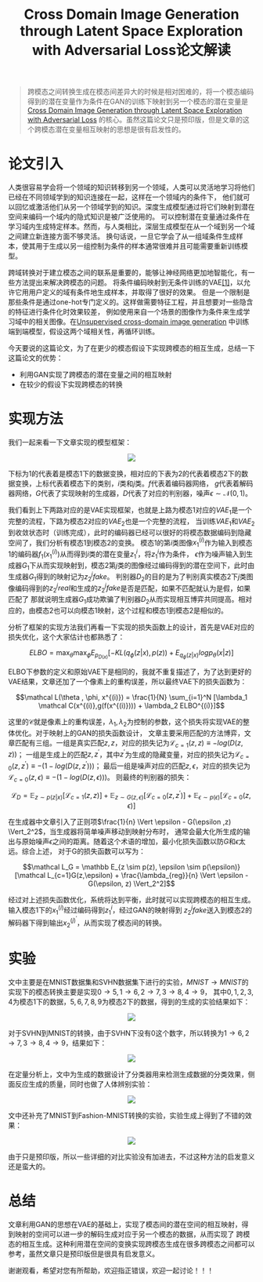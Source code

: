 ﻿---
layout: post
title: Cross Domain Image Generation through Latent Space Exploration with Adversarial Loss论文解读
category: 技术
tags: [GAN,VAE]
description: 
---

> 跨模态之间转换生成在模态间差异大的时候是相对困难的，将一个模态编码得到的潜在变量作为条件在GAN的训练下映射到另一个模态的潜在变量是
[Cross Domain Image Generation through Latent Space Exploration with Adversarial Loss](https://arxiv.org/pdf/1805.10130.pdf)
的核心。虽然这篇论文只是预印版，但是文章的这个跨模态潜在变量相互映射的思想是很有启发性的。

# 论文引入 #

人类很容易学会将一个领域的知识转移到另一个领域，人类可以灵活地学习将他们已经在不同领域学到的知识连接在一起，这样在一个领域内的条件下，
他们就可以回忆或激活他们从另一个领域学到的知识。深度生成模型通过将它们映射到潜在空间来编码一个域内的隐式知识是被广泛使用的。
可以控制潜在变量通过条件在学习域内生成特定样本。然而，与人类相比，深层生成模型在从一个域到另一个域之间建立新连接方面不够灵活。
换句话说，一旦它学会了从一组域条件生成样本，使其用于生成以另一组控制为条件的样本通常很难并且可能需要重新训练模型。

跨域转换对于建立模态之间的联系是重要的，能够让神经网络更加地智能化，有一些方法提出来解决跨模态的问题。
将条件编码映射到无条件训练的VAE[[1]](https://arxiv.org/abs/1711.05772)，以允许它用用户定义的域有条件地生成样本，并取得了很好的效果。
但是一个限制是那些条件是通过one-hot专门定义的。这样做需要特征工程，并且想要对一些隐含的特征进行条件化时效果较差，
例如使用来自一个场景的图像作为条件来生成学习域中的相关图像。在[Unsupervised cross-domain image generation](https://arxiv.org/abs/1611.02200)
中训练端到端模型，假设这两个域相关性，再循环训练。

今天要说的这篇论文，为了在更少的模态假设下实现跨模态的相互生成，总结一下这篇论文的优势：

- 利用GAN实现了跨模态的潜在变量之间的相互映射
- 在较少的假设下实现跨模态的转换

# 实现方法 #

我们一起来看一下文章实现的模型框架：

<p align="center">
    <img src="/assets/img/VAE/CDI1.png">
</p>

下标为1的代表着是模态1下的数据变换，相对应的下表为2的代表着模态2下的数据变换，上标代表着模态下的类别，$i$类和$j$类。$f$代表着编码器网络，
$g$代表着解码器网络，$G$代表了实现映射的生成器，$D$代表了对应的判别器，噪声$\epsilon \sim \mathcal N(0,1)$。

我们看到上下两路对应的是VAE实现框架，也就是上路为模态1对应的$VAE_1$是一个完整的流程，下路为模态2对应的$VAE_2$也是一个完整的流程，
当训练$VAE_1$和$VAE_2$到收敛状态时（训练完成），此时的编码器已经可以很好的将模态数据编码到隐藏空间了，我们分析有模态1到模态2的变换。
模态1的第$i$类图像$x_1^{(i)}$作为输入到模态1的编码器$f_1(x_1^{(i)})$从而得到$i$类的潜在变量$z_1^i$，将$z_1^i$作为条件，
$\epsilon$作为噪声输入到生成器$G_1$下从而实现映射到，模态2第$j$类的图像经过编码得到的潜在空间下，此时由生成器$G_1$得到的映射记为$z_2^j fake$。
判别器$D_2$的目的是为了判别真实模态2下$j$类图像编码得到的$z_2^j real$和生成的$z_2^j fake$是否是匹配，如果不匹配就认为是假，如果匹配了
那就说明生成器$G_1$成功欺骗了判别器$D_2$从而实现相互博弈共同提高。相对应的，由模态2也可以向模态1映射，这个过程和模态1到模态2是相似的。

分析了框架的实现方法我们再看一下实现的损失函数上的设计，首先是VAE对应的损失优化，这个大家估计也都熟悉了：

$$ELBO = \max_{\theta} \max_{\phi} E_{p_{D(x)}}[-KL(q_{\phi}(z \vert x),p(z)) + E_{q_{\phi}(z \vert x)}log p_{\theta}(x \vert z)]$$

ELBO下参数的定义和原始VAE下是相同的，我就不重复描述了，为了达到更好的VAE结果，文章还加了一个像素上的重构误差，所以最终VAE下的损失函数为：

$$\mathcal L(\theta , \phi, x^{(i)}) = \frac{1}{N} \sum_{i=1}^N [\lambda_1 \mathcal C(x^{(i)},g(f(x^{(i)}))) + \lambda_2 ELBO^{(i)}]$$

这里的$\mathcal C$就是像素上的重构误差，${\lambda_1,\lambda_2}$为控制的参数，这个损失将实现VAE的整体优化。对于映射上的GAN的损失函数设计，
文章主要采用匹配的方法博弈，文章匹配有三组。一组是真实匹配$z,z$，对应的损失记为$\mathcal L_{c=1}(z,z) \equiv -log(D(z,z))$；
一组是生成上的匹配$z,z^{'}$，其中$z^{'}$为生成的隐藏变量，对应的损失记为$\mathcal L_{c=0}(z,z^{'}) \equiv -(1 - log(D(z,z^{'})))$；
最后一组是噪声对应的匹配$z,\epsilon$，对应的损失记为$\mathcal L_{c=0}(z,\epsilon) \equiv -(1 - log(D(z,\epsilon)))$。
则最终的判别器的损失：

$$\mathcal L_D = \mathbb E_{z \sim p(z \vert x)}[\mathcal L_{c=1}(z,z)] + \mathbb E_{z \sim G(z,\epsilon)}[\mathcal L_{c=0}(z,z^{'})] + \mathbb E_{\epsilon \sim p(\epsilon)}[\mathcal L_{c=0}(z,\epsilon)]$$

在生成器中文章引入了正则项$\frac{1}{n} \Vert \epsilon - G(\epsilon ,z) \Vert_2^2$，当生成器将简单噪声移动到映射分布时，
通常会最大化所生成的输出与原始噪声$\epsilon$之间的距离。随着这个术语的增加，最小化损失函数以防$G$和$\epsilon$太远。综合上述，
对于G的损失函数可以写为：

$$\mathcal L_G = \mathbb E_{z \sim p(z), \epsilon \sim p(\epsilon)}[\mathcal L_{c=1}G(z,\epsilon) + \frac{\lambda_{reg}}{n} \Vert \epsilon - G(\epsilon, z) \Vert_2^2]$$

经过对上述损失函数优化，系统将达到平衡，此时就可以实现跨模态的相互生成。输入模态1下的$x_1^{(i)}$经过编码得到$z_1^i$，经过GAN的映射得到
$z_2^j fake$送入到模态2的解码器下得到输出$x_2^{(j)^{'}}$，从而实现了模态间的转换。

# 实验 #

文中主要是在MNIST数据集和SVHN数据集下进行的实验，$MNIST \to MNIST$的实现下的模态转换主要是实现${0 \to 5, 1 \to 6, 2 \to 7, 3 \to 8, 4 \to 9}$，
其中${0,1,2,3,4}$为模态1下的数据，${5,6,7,8,9}$为模态2下的数据，得到的生成的实验结果如下：

<p align="center">
    <img src="/assets/img/VAE/CDI2.png">
</p>

对于SVHN到MNIST的转换，由于SVHN下没有0这个数字，所以转换为${1 \to 6, 2 \to 7, 3 \to 8, 4 \to 9}$，结果如下：

<p align="center">
    <img src="/assets/img/VAE/CDI3.png">
</p>

在定量分析上，文中为生成的数据设计了分类器用来检测生成数据的分类效果，侧面反应生成的质量，同时也做了人体辨别实验：

<p align="center">
    <img src="/assets/img/VAE/CDI4.png">
</p>

文中还补充了MNIST到Fashion-MNIST转换的实验，实验生成上得到了不错的效果：

<p align="center">
    <img src="/assets/img/VAE/CDI5.png">
</p>

由于只是预印版，所以一些详细的对比实验没有加进去，不过这种方法的启发意义还是蛮大的。

# 总结 #

文章利用GAN的思想在VAE的基础上，实现了模态间的潜在空间的相互映射，得到映射的空间可以进一步的解码生成对应于另一个模态的数据，从而实现了
跨模态的相互生成。这种利用潜在空间的变换实现跨模态生成在很多跨模态之间都可以参考，虽然文章只是预印版但是很具有启发意义。

谢谢观看，希望对您有所帮助，欢迎指正错误，欢迎一起讨论！！！